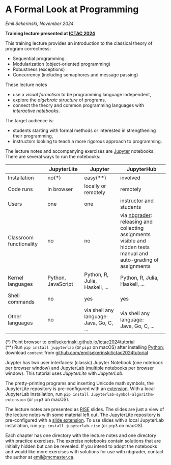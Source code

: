 # A Formal Look at Programming

*Emil Sekerinski, November 2024*

**Training lecture presented at [ICTAC 2024](https://ictac2024.cs.ait.ac.th/)**  

This training lecture provides an introduction to the classical theory of program correctness:
- Sequential programming
- Modularization (object-oriented programming)
- Robustness (exceptions)
- Concurrency (including semaphores and message passing)

These lecture notes
- use a *visual formalism* to be programming language independent,
- explore the *algebraic structure* of programs,
- connect the theory and common programming languages with *interactive notebooks*.

The target audience is:
- students starting with formal methods or interested in strengthening their programming,
- instructors looking to teach a more rigorous approach to programming.

The lecture notes and accompanying exercises are [Jupyter](https://jupyter.org) notebooks. There are several ways to run the notebooks:

|                         | JupyterLite        | Jupyter                                     | JupyterHub                                                                                                                                          |
|-------------------------|--------------------|---------------------------------------------|-----------------------------------------------------------------------------------------------------------------------------------------------------|
| Installation            | no(*)              | easy(**)                                    | involved                                                                                                                                            |
| Code runs               | in browser         | locally or remotely                         | remotely                                                                                                                                  |
| Users                   | one                | one                                         | instructor and students                                                                                                                             |
| Classroom functionality | no                 | no                                          | via [nbgrader](https://nbgrader.readthedocs.io/):<br>releasing and collecting assignments<br>visible and hidden tests<br>manual and auto-grading of assignments |
| Kernel languages        | Python, JavaScript | Python, R, Julia, Haskell, ...              | Python, R, Julia, Haskell, ...                                                                                                                      |
| Shell commands          | no                 | yes                                         | yes                                                                                                                                                 |
| Other languages         | no                 | via shell any language:<br>Java, Go, C, ... | via shell any language:<br>Java, Go, C, ...                                                                                                         |                                                                                                              |

(*) Point browser to [emilsekerinski.github.io/ictac2024tutorial](https://emilsekerinski.github.io/ictac2024tutorial)  
(**) Run `pip install jupyterlab` (or `pip3` on macOS) after installing [Python](https://python.org); download `content` from [github.com/emilsekerinski/ictac2024tutorial](https://github.com/emilsekerinski/ictac2024tutorial)


Juypter has two user interfaces: (classic) Jupyter Notebook (one notebook per browser window) and JupyterLab (multiple notebooks per browser window). This tutorial uses *JupyterLite* with *JupyterLab*.

The pretty-printing programs and inserting Unicode math symbols, the JupyterLite repository is pre-configured with an [extension](https://github.com/KrunkZhou/jupyterlab-symbol-algorithm-extension). With a local JupyterLab installation, run `pip install Jupyterlab-symbol-algorithm-extension` (or `pip3` on macOS).

The lecture notes are presented as [RISE](https://rise.readthedocs.io/) slides. The slides are just a view of the lecture notes with some material left out. The JupyterLite repository is pre-configured with a [slide extension](https://github.com/deathbeds/jupyterlab-deck). To use slides with a local JupyterLab installation, run `pip install jupyterlab-rise` (or `pip3` on macOS).

Each chapter has one directory with the lecture notes and one directory with practice exercises. The exercise notebooks contain solutions that are initially hidden but can be revealed. If you intend to adopt the notebooks and would like more exercises with solutions for use with nbgrader, contact the author at [emil@mcmaster.ca](mailto:emil@mcmaster.ca).
